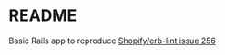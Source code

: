# README

Basic Rails app to reproduce [Shopify/erb-lint issue 256](https://github.com/Shopify/erb-lint/issues/256)



